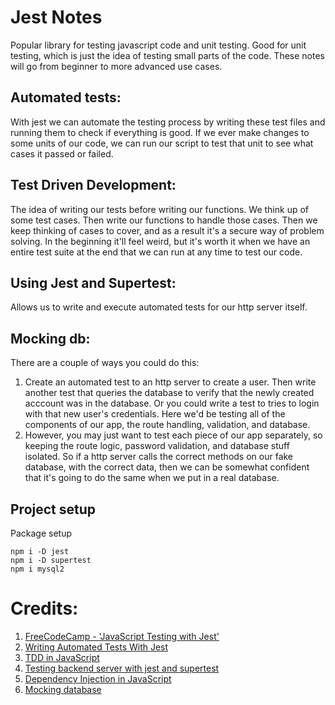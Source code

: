 # Jest Notes
Popular library for testing javascript code and unit testing. Good for unit testing, which is just the idea of testing small parts of the code. These notes will go from beginner to more advanced use cases. 


## Automated tests:
With jest we can automate the testing process by writing these test files and running them to check if everything is good. If we ever make changes to some units of our code, we can run our script to test that unit to see what cases it passed or failed.

## Test Driven Development:
The idea of writing our tests before writing our functions. We think up of some test cases. Then write our functions to handle those cases. Then we keep thinking of cases to cover, and as a result it's a secure way of problem solving. In the beginning it'll feel weird, but it's worth it when we have an entire test suite at the end that we can run at any time to test our code.

## Using Jest and Supertest:
Allows us to write and execute automated tests for our http server itself.

## Mocking db:
There are a couple of ways you could do this:
1. Create an automated test to an http server to create a user. Then write another test that queries the database to verify that the newly created acccount was in the database. Or you could write a test to tries to login with that new user's credentials. Here we'd be testing all of the components of our app, the route handling, validation, and database.
2. However, you may just want to test each piece of our app separately, so keeping the route logic, password validation, and database stuff isolated. So if a http server calls the correct methods on our fake database, with the correct data, then we can be somewhat confident that it's going to do the same when we put in a real database.



## Project setup
Package setup
```
npm i -D jest
npm i -D supertest
npm i mysql2
```


# Credits:
1. [FreeCodeCamp - 'JavaScript Testing with Jest'](https://www.youtube.com/watch?v=IPiUDhwnZxA)
2. [Writing Automated Tests With Jest](https://www.youtube.com/watch?v=hz0_q1MJa2k)
3. [TDD in JavaScript](https://www.youtube.com/watch?v=89Pl2Uok8xc)
4. [Testing backend server with jest and supertest](https://www.youtube.com/watch?v=FKnzS_icp20)
5. [Dependency Injection in JavaScript](https://www.youtube.com/watch?v=yOC0e0NMZ-E&t=0s)
6. [Mocking database]()